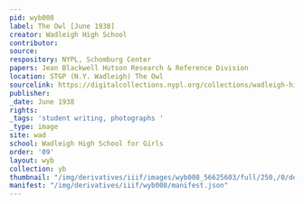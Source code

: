 ```yaml
---
pid: wyb008
label: The Owl [June 1938]
creator: Wadleigh High School
contributor:
source:
respository: NYPL, Schomburg Center
papers: Jean Blackwell Hutson Research & Reference Division
location: STGP (N.Y. Wadleigh) The Owl
sourcelink: https://digitalcollections.nypl.org/collections/wadleigh-high-school-yearbooks#/?tab=navigation
publisher:
_date: June 1938
rights:
_tags: 'student writing, photographs '
_type: image
site: wad
school: Wadleigh High School for Girls
order: '09'
layout: wyb
collection: yb
thumbnail: "/img/derivatives/iiif/images/wyb008_56625603/full/250,/0/default.jpg"
manifest: "/img/derivatives/iiif/wyb008/manifest.json"
---
```

